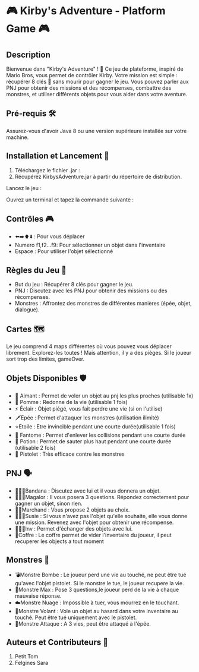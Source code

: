 # 🎮 Kirby's Adventure - Platform Game 🎮

## Description

Bienvenue dans "Kirby's Adventure" ! 🌟 Ce jeu de plateforme, inspiré de Mario Bros, vous permet de contrôler Kirby. 
Votre mission est simple : récupérer 8 clés 🔑 sans mourir pour gagner le jeu. 
Vous pouvez parler aux PNJ pour obtenir des missions et des récompenses, combattre des monstres, et utiliser différents objets pour vous aider dans votre aventure.

## Pré-requis 🛠
Assurez-vous d'avoir Java 8 ou une version supérieure installée sur votre machine.

## Installation et Lancement 🚀
  1. Téléchargez le fichier .jar :
  2. Récupérez KirbysAdventure.jar à partir du répertoire de distribution.

Lancez le jeu :

Ouvrez un terminal et tapez la commande suivante :

## Contrôles 🎮
- ⬅️➡️⬆️⬇️ : Pour vous déplacer
- Numero f1,f2...f9: Pour sélectionner un objet dans l'inventaire
- Espace : Pour utiliser l'objet sélectionné

## Règles du Jeu 🎯
- But du jeu : Récupérer 8 clés pour gagner le jeu.
- PNJ : Discutez avec les PNJ pour obtenir des missions ou des récompenses.
- Monstres : Affrontez des monstres de différentes manières (épée, objet, dialogue).

## Cartes 🗺️
Le jeu comprend 4 maps différentes où vous pouvez vous déplacer librement. Explorez-les toutes ! Mais attention, il y a des pièges.
Si le joueur sort trop des limites, gameOver. 

## Objets Disponibles 🛡️

- 🧲 Aimant : Permet de voler un objet au pnj les plus proches (utilisable 1x)
- 🍎 Pomme : Redonne de la vie (utilisable 1 fois)
-  ⚡ Éclair : Objet piégé, vous fait perdre une vie (si on l'utilise)
- 🗡Epée : Permet d'attaquer les monstres (utilisation ilimité)
- ⭐️Etoile : Etre invincible pendant une courte durée(utilisable 1 fois)
- 👻 Fantome : Permet d'enlever les collisions pendant une courte durée 
- 🧪 Potion : Permet de sauter plus haut pendant une courte durée (utilisable 2 fois)
- 🔫 Pistolet : Très efficace contre les monstres

## PNJ 🗣️

- 🙇🏻‍♀️Bandana : Discutez avec lui et il vous donnera un objet.
- 👨🏻‍🦰Magalor : Il vous posera 3 questions. Répondez correctement pour gagner un objet, sinon rien.
- 🎅🏻Marchand : Vous propose 2 objets au choix.
- 🦸🏻‍♀️Susie : Si vous n'avez pas l'objet qu'elle souhaite, elle vous donne une mission. Revenez avec l'objet pour obtenir une récompense.
- 🧛🏻‍♂️Inv : Permet d'échanger des objets avec lui.
- 🎁Coffre : Le coffre permet de vider l'inventaire du joueur, il peut recuperer les objects a tout moment

## Monstres 👾

- 💣Monstre Bombe : Le joueur perd une vie au touché, ne peut être tué qu'avec l'objet pistolet. Si le monstre le tue, le joueur recupere la vie.
- 👹Monstre Max : Pose 3 questions,le joueur perd de la vie à chaque mauvaise réponse.
- ☁️Monstre Nuage : Impossible à tuer, vous mourrez en le touchant.
- 🦇Monstre Volant : Vole un objet au hasard dans votre inventaire au touché. Peut être tué uniquement avec le pistolet.
- 👺Monstre Attaque : A 3 vies, peut être attaqué à l'épée.


## Auteurs et Contributeurs 👥
  1. Petit Tom
  2. Felgines Sara 

